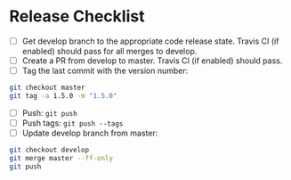 # Release Checklist

* [ ] Get develop branch to the appropriate code release state. Travis CI (if enabled) should pass for all merges to develop.
* [ ] Create a PR from develop to master. Travis CI (if enabled) should pass.
* [ ] Tag the last commit with the version number:
```bash
git checkout master
git tag -a 1.5.0 -m "1.5.0"
```
* [ ] Push: `git push`
* [ ] Push tags: `git push --tags`
* [ ] Update develop branch from master:
```bash
git checkout develop
git merge master --ff-only
git push
```
